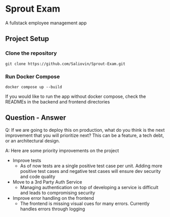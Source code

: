 # Sprout Exam
A fullstack employee management app

## Project Setup

### Clone the repository

```
git clone https://github.com/Saliovin/Sprout-Exam.git
```

### Run Docker Compose

```
docker compose up --build
```

If you would like to run the app without docker compose, check the READMEs in the backend and frontend directories

## Question - Answer
Q: If we are going to deploy this on production, what do you think is the next
improvement that you will prioritize next? This can be a feature, a tech debt, or
an architectural design.

A: Here are some priority improvements on the project
- Improve tests
    - As of now tests are a single positive test case per unit. Adding more positive test cases and negative test cases will ensure dev security and code quality
- Move to a 3rd Party Auth Service
    - Managing authentication on top of developing a service is difficult and leads to compromising security
- Improve error handling on the frontend
    - The frontend is missing visual cues for many errors. Currently handles errors through logging